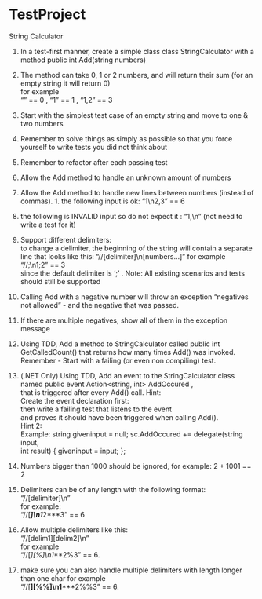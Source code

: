 # TestProject
String Calculator  
1. In a test-first manner, create a simple class class StringCalculator with a method public int Add(string numbers) 
1. The method can take 0, 1 or 2 numbers, and will return their sum 
(for an empty string it will return 0)  
for example  
“” == 0 , “1” == 1 , “1,2” == 3 
2. Start with the simplest test case of an empty string and move to one & two  numbers 
3. Remember to solve things as simply as possible so that you force yourself to  write tests you did not think about 
4. Remember to refactor after each passing test 
2. Allow the Add method to handle an unknown amount of numbers 
3. Allow the Add method to handle new lines between numbers (instead of commas). 1. the following input is ok: “1\n2,3” == 6 
2. the following is INVALID input so do not expect it : “1,\n” (not need to write a  test for it)  
  
  
  
  
  
  
4. Support different delimiters:  
to change a delimiter, the beginning of the string will contain a separate line  that looks like this: 
“//[delimiter]\n[numbers…]” 
for example  
“//;\n1;2” == 3  
since the default delimiter is ‘;’ . 
Note: All existing scenarios and tests should still be supported 
5. Calling Add with a negative number will throw an exception “negatives not allowed” - and the negative that was passed.  
6. If there are multiple negatives, show all of them in the exception message 
7. Using TDD, Add a method to StringCalculator 
called public int GetCalledCount() 
that returns how many times Add() was invoked.  
Remember - Start with a failing (or even non compiling) test. 
8. (.NET Only) Using TDD, Add an event to the StringCalculator class named  public event Action<string, int> AddOccured ,  
that is triggered after every Add() call. 
Hint:  
Create the event declaration first:  
then write a failing test that listens to the event  
and proves it should have been triggered when calling Add().  
Hint 2:  
Example: 
 string giveninput = null; 
 sc.AddOccured += delegate(string input,  
int result) 
 { 
 giveninput = input; 
 };
9. Numbers bigger than 1000 should be ignored, for example: 
2 + 1001 == 2 
10. Delimiters can be of any length with the following format:  
“//[delimiter]\n”  
for example:  
“//[***]\n1***2***3” == 6 
11. Allow multiple delimiters like this:  
“//[delim1][delim2]\n”  
for example  
“//[*][%]\n1***2%3” == 6. 
12. make sure you can also handle multiple delimiters with length longer than one char  for example  
“//[**][%%]\n1*****2%%3” == 6. 
